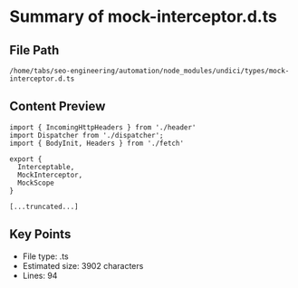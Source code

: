 # Summary of mock-interceptor.d.ts
  
## File Path
`/home/tabs/seo-engineering/automation/node_modules/undici/types/mock-interceptor.d.ts`

## Content Preview
```
import { IncomingHttpHeaders } from './header'
import Dispatcher from './dispatcher';
import { BodyInit, Headers } from './fetch'

export {
  Interceptable,
  MockInterceptor,
  MockScope
}

[...truncated...]
```

## Key Points
- File type: .ts
- Estimated size: 3902 characters
- Lines: 94
